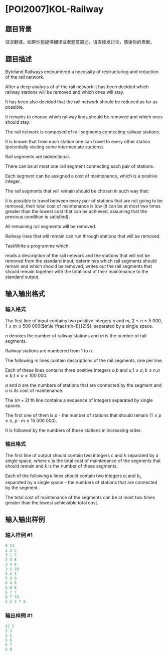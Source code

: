 # [POI2007]KOL-Railway

## 题目背景

征求翻译。如果你能提供翻译或者题意简述，请直接发讨论，感谢你的贡献。

## 题目描述

Byteland Railways encountered a necessity of restructuring and reduction of the rail network.

After a deep analysis of of the rail network it has been decided which railway stations will be removed and which ones will stay.

It has been also decided that the rail network should be reduced as far as possible.

It remains to choose which railway lines should be removed and which ones should stay.

The rail network is composed of rail segments connecting railway stations.

It is known that from each station one can travel to every other station (potentially visiting some intermediate stations).

Rail segments are bidirectional.

There can be at most one rail segment connecting each pair of stations.

Each segment can be assigned a cost of maintenance, which is a positive integer.

The rail segments that will remain should be chosen in such way that:

it is possible to travel between every pair of stations that are not going to be removed, their total cost of maintenance is low (it can be at most two times greater than the lowest cost that can be achieved, assuming that the previous condition is satisfied).

All remaining rail segments will be removed.

Railway lines that will remain can run through stations that will be removed.

TaskWrite a programme which:

reads a description of the rail network and the stations that will not be removed from the standard input, determines which rail segments should remain and which should be removed, writes out the rail segments that should remain together with the total cost of their maintenance to the standard output.

## 输入输出格式

### 输入格式

The first line of input contains two positive integers $n$ and $m$, $2\le n\le 5\ 000$, $1\le m\le 500\ 000$($m\le \frac{n(n-1)}{2}$), separated by a single space.

$n$ denotes the number of railway stations and $m$ is the number of rail segments.

Railway stations are numbered from $1$ to $n$.

The following $m$ lines contain descriptions of the rail segments, one per line.

Each of these lines contains three positive integers $a$,$b$ and $u$,$1\le a,b\le n$,$a\ne b$,$1\le u\le 100\ 000$.

$a$ and $b$ are the numbers of stations that are connected by the segment and $u$ is its cost of maintenance.

The $(m+2)$'th line contains a sequence of integers separated by single spaces.

The first one of them is $p$ - the number of stations that should remain ($1\le p\le n$, $p\cdot m\le 15\ 000\ 000$).

It is followed by the numbers of these stations in increasing order.

### 输出格式

The first line of output should contain two integers $c$ and $k$ separated by a single space, where $c$ is the total cost of maintenance of the segments that should remain and $k$ is the number of these segments.

Each of the following $k$ lines should contain two integers $a_i$ and $b_i$, separated by a single space - the numbers of stations that are connected by the segment.

The total cost of maintenance of the segments can be at most two times greater than the lowest achievable total cost.

## 输入输出样例

### 输入样例 #1

```cpp
8 11
1 2 6
3 1 5
2 3 8
3 4 9
3 5 10
5 4 3
5 6 9
6 4 8
6 8 8
6 7 7
8 7 10
4 2 5 7 8
```


### 输出样例 #1

```cpp
42 5
2 3
3 5
5 6
6 7
6 8
```


